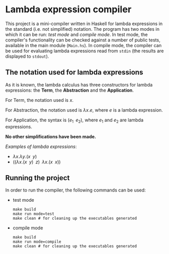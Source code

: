 # Lambda expression compiler

This project is a mini-compiler written in Haskell for lambda expressions in the standard (i.e. not simplified) notation.
The program has two modes in which it can be run: _test mode_ and _compile mode_. In test mode, the compiler's functionality
can be checked against a number of public tests, available in the main module (`Main.hs`). In compile mode, the compiler can
be used for evaluating lambda expressions read from `stdin` (the results are displayed to `stdout`).

## The notation used for lambda expressions
As it is known, the lambda calculus has three constructors for lambda expressions: the **Term**, the **Abstraction** and the
**Application**.

For Term, the notation used is $x$.

For Abstraction, the notation used is $λx.e$, where $e$ is a lambda expression.

For Application, the syntax is $(e_{1}\;\; e_{2})$, where $e_{1}$ and $e_{2}$ are lambda expressions.

**No other simplifications have been made.**

_Examples of lambda expressions_:
- $λx.λy.(x\;\; y)$
- $((λx.(x\;\; y)\;\; z)\;\; λx.(x\;\; x))$

## Running the project
In order to run the compiler, the following commands can be used:
- test mode
    ```
    make build
    make run mode=test
    make clean # for cleaning up the executables generated
    ```
- compile mode
    ```
    make build
    make run mode=compile
    make clean # for cleaning up the executables generated
    ```